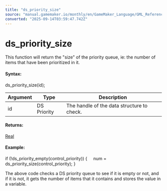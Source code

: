 ```yaml
---
title: "ds_priority_size"
source: "manual.gamemaker.io/monthly/en/GameMaker_Language/GML_Reference/Data_Structures/DS_Priority_Queues/ds_priority_size.htm"
converted: "2025-09-14T03:59:47.742Z"
---
```


# ds\_priority\_size

This function will return the "size" of the priority queue, ie: the number of items that have been prioritized in it.

#### Syntax:

ds\_priority\_size(id);

| Argument | Type | Description |
| --- | --- | --- |
| id | DS Priority | The handle of the data structure to check. |

#### Returns:

[Real](../../../../../../../GameMaker_Language/GML_Overview/Data_Types.md)

#### Example:

if (!ds\_priority\_empty(control\_priority))
{
    num = ds\_priority\_size(control\_priority);
}

The above code checks a DS priority queue to see if it is empty or not, and if it is not, it gets the number of items that it contains and stores the value in a variable.